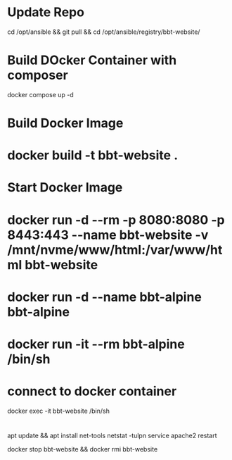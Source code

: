 # Update Repo
cd /opt/ansible && git pull && cd /opt/ansible/registry/bbt-website/

# Build DOcker Container with composer
docker compose up -d


# Build Docker Image
# docker build -t bbt-website .

# Start Docker Image
# docker run -d --rm -p 8080:8080 -p 8443:443 --name bbt-website -v /mnt/nvme/www/html:/var/www/html bbt-website
# docker run -d  --name bbt-alpine bbt-alpine



# docker run -it --rm bbt-alpine /bin/sh

# connect to docker container
docker exec -it bbt-website /bin/sh

#
apt update && apt install net-tools
netstat -tulpn
service apache2 restart

docker stop bbt-website && docker rmi bbt-website
